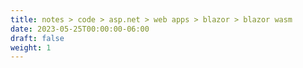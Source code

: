 ```yaml
---
title: notes > code > asp.net > web apps > blazor > blazor wasm
date: 2023-05-25T00:00:00-06:00
draft: false
weight: 1
---
```


